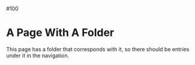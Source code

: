 #100
# A Page With A Folder

This page has a folder that corresponds with it, so there should be entries under it in the navigation.